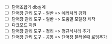 - [ ] 단어조합기 db설계
- [ ] 단어장 관리 도구 - 일반 => 에러처리 강화
- [ ] 단어장 관리 도구 - 일반 => 도움말 모달창 제작
- [ ] 다크모드 지원
- [ ] 단어장 관리 도구 - 정리 => 정규식처리 추가
- [ ] 단어장 관리 도구 - 공통 => 단어장 불러올때 로딩추가